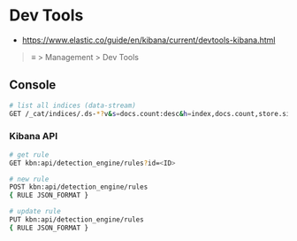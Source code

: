 # Dev Tools
- https://www.elastic.co/guide/en/kibana/current/devtools-kibana.html

> ≡ > Management > Dev Tools

## Console
```sh
# list all indices (data-stream)
GET /_cat/indices/.ds-*?v&s=docs.count:desc&h=index,docs.count,store.size
```

### Kibana API
```sh
# get rule
GET kbn:api/detection_engine/rules?id=<ID>

# new rule 
POST kbn:api/detection_engine/rules
{ RULE JSON_FORMAT }

# update rule 
PUT kbn:api/detection_engine/rules
{ RULE JSON_FORMAT }
```